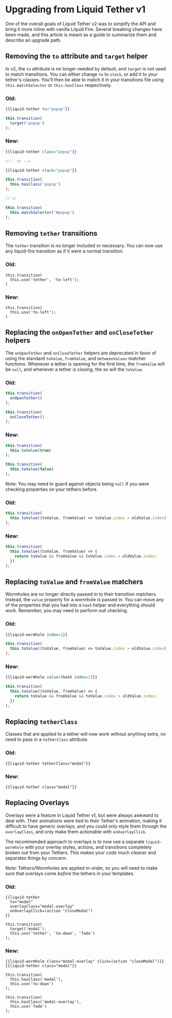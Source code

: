 # Upgrading from Liquid Tether v1

One of the overall goals of Liquid Tether v2 was to simplify the API and bring
it more inline with vanilla Liquid Fire. Several breaking changes have been
made, and this article is meant as a guide to summarize them and describe an
upgrade path.

## Removing the `to` attribute and `target` helper

In v2, the `to` attribute is no longer needed by default, and `target` is not
used to match transitions. You can either change `to` to `stack`, or add it to
your tether's classes. You'll then be able to match it in your transitions
file using `this.matchSelector` or `this.hasClass` respectively.

### Old:
```hbs
{{liquid-tether to="popup"}}
```
```js
this.transition(
  target('popup')
);
```

### New:
```hbs
{{liquid-tether class="popup"}}

<!-- or -->

{{liquid-tether stack="popup"}}
```
```js
this.transition(
  this.hasClass('popup')
);

// or

this.transition(
  this.matchSelector('#popup')
);
```

## Removing `tether` transitions

The `tether` transition is no longer included or necessary. You can now use any
liquid-fire transition as if it were a normal transition:

### Old:
```
this.transition(
  this.use('tether', 'to-left');
)
```

### New:
```
this.transition(
  this.use('to-left');
)
```


## Replacing the `onOpenTether` and `onCloseTether` helpers

The `onOpenTether` and `onCloseTether` helpers are deprecated in favor of
using the standard `toValue`, `fromValue`, and `betweenValues` matcher
functions. Whenever a tether is opening for the first time, the `fromValue`
will be `null`, and whenever a tether is closing, the so will the `toValue`.

### Old:
```js
this.transition(
  onOpenTether()
);

this.transition(
  onCloseTether()
);
```

### New:
```js
this.transition(
  this.toValue(true)
);

this.transition(
  this.toValue(false)
);
```

Note: You may need to guard against objects being `null` if you were checking
properties on your tethers before.

### Old:
```js
this.transition(
  this.toValue((toValue, fromValue) => toValue.index > oldValue.index)
);
```

### New:
```js
this.transition(
  this.toValue((toValue, fromValue) => {
    return toValue && fromValue && toValue.index > oldValue.index;
  })
);
```

## Replacing `toValue` and `fromValue` matchers

Wormholes are no longer directly passed in to their transition matchers.
Instead, the `value` property for a wormhole is passed in. You can move any of
the properties that you had into a `hash` helper and everything should work.
Remember, you may need to perform null checking.

### Old:
```hbs
{{liquid-wormhole index=1}}
```

```js
this.transition(
  this.toValue((toValue, fromValue) => toValue.index > oldValue.index)
);
```

### New:
```hbs
{{liquid-wormhole value=(hash index=1)}}
```

```js
this.transition(
  this.toValue((toValue, fromValue) => {
    return toValue && fromValue && toValue.index > oldValue.index;
  })
);
```

## Replacing `tetherClass`

Classes that are applied to a tether will now work without anything extra, no
need to pass in a `tetherClass` attribute.

### Old:
```
{{liquid-tether tetherClass="modal"}}
```

### New:
```
{{liquid-tether class="modal"}}
```

## Replacing Overlays

Overlays were a feature in Liquid Tether v1, but were always awkward to deal
with. Their animations were tied to their Tether's animation, making it
difficult to have generic overlays, and you could only style them through the
`overlayClass`, and only make them actionable with `onOverlayClick`.

The recommended approach to overlays is to now use a separate `liquid-wormhole`
with your overlay styles, actions, and transitions completely broken out from
your Tethers. This makes your code much cleaner and separates things by concern.

Note: Tethers/Wormholes are applied in-order, so you will need to make sure that
overlays come _before_ the tethers in your templates.

### Old:
```
{{liquid-tether
  to="modal"
  overlayClass="modal-overlay"
  onOverlayClick=(action "closeModal")
}}
```

```
this.transition(
  target('modal'),
  this.use('tether', 'to-down', 'fade')
);
```

### New:
```
{{liquid-wormhole class="modal-overlay" click=(action "closeModal")}}
{{liquid-tether class="modal"}}
```

```
this.transition(
  this.hasClass('modal'),
  this.use('to-down')
);

this.transition(
  this.hasClass('modal-overlay'),
  this.use('fade')
);
```
